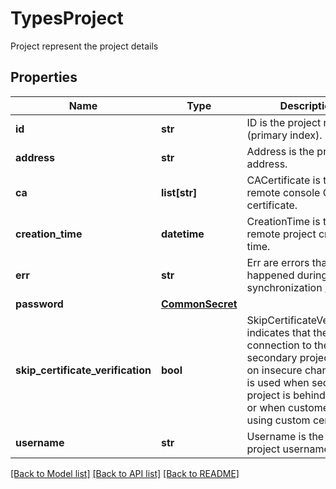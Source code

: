 # TypesProject

Project represent the project details

## Properties
Name | Type | Description | Notes
------------ | ------------- | ------------- | -------------
**id** | **str** | ID is the project name (primary index).  | [optional] 
**address** | **str** | Address is the project address.  | [optional] 
**ca** | **list[str]** | CACertificate is the remote console CA certificate.  | [optional] 
**creation_time** | **datetime** | CreationTime is the remote project creation time.  | [optional] 
**err** | **str** | Err are errors that happened during project synchronization / setup.  | [optional] 
**password** | [**CommonSecret**](CommonSecret.md) |  | [optional] 
**skip_certificate_verification** | **bool** | SkipCertificateVerification indicates that the connection to the secondary project is done on insecure channel, this is used when secondary project is behind a proxy or when customer is using custom certs.  | [optional] 
**username** | **str** | Username is the remote project username.  | [optional] 

[[Back to Model list]](../README.md#documentation-for-models) [[Back to API list]](../README.md#documentation-for-api-endpoints) [[Back to README]](../README.md)


